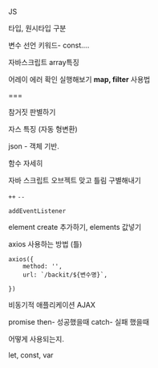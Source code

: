 JS

타입, 원시타입 구분

변수 선언 키워드- const....

자바스크립트 array특징

어레이 에러 확인 실행해보기 **map, filter** 사용법

=== 

참거짓 판별하기

자스 특징 (자동 형변환)

json - 객체 기반.

함수 자세히 

자바 스크립트 오브젝트 맞고 틀림 구별해내기

`++` `--`

`addEventListener` 

element create 추가하기, elements  값넣기

axios 사용하는 방법 (틀)

```
axios({
    method: '',
    url: `/backit/${변수명}`,

})
```

비동기적 애플리케이션 AJAX



promise then- 성공했을때 catch- 실패 했을때 

어떻게 사용되는지.

let, const, var

